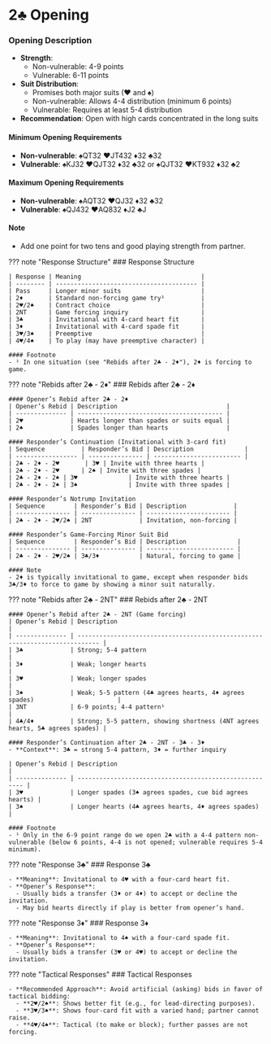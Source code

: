 # 2♣ Opening

### Opening Description

- **Strength**: 
  - Non-vulnerable: 4-9 points
  - Vulnerable: 6-11 points
- **Suit Distribution**: 
  - Promises both major suits (♥ and ♠)
  - Non-vulnerable: Allows 4-4 distribution (minimum 6 points)
  - Vulnerable: Requires at least 5-4 distribution
- **Recommendation**: Open with high cards concentrated in the long suits

#### Minimum Opening Requirements
- **Non-vulnerable**: ♠QT32 ♥JT432 ♦32 ♣32
- **Vulnerable**: ♠KJ32 ♥QJT32 ♦32 ♣32 or ♠QJT32 ♥KT932 ♦32 ♣2

#### Maximum Opening Requirements
- **Non-vulnerable**: ♠AQT32 ♥QJ32 ♦32 ♣32
- **Vulnerable**: ♠QJ432 ♥AQ832 ♦J2 ♣J

#### Note
- Add one point for two tens and good playing strength from partner.

??? note "Response Structure"
    ### Response Structure

    | Response | Meaning                                 |
    | -------- | --------------------------------------- |
    | Pass     | Longer minor suits                      |
    | 2♦       | Standard non-forcing game try¹          |
    | 2♥/2♠    | Contract choice                         |
    | 2NT      | Game forcing inquiry                    |
    | 3♣       | Invitational with 4-card heart fit      |
    | 3♦       | Invitational with 4-card spade fit      |
    | 3♥/3♠    | Preemptive                              |
    | 4♥/4♠    | To play (may have preemptive character) |

    #### Footnote
    - ¹ In one situation (see "Rebids after 2♣ - 2♦"), 2♦ is forcing to game.

??? note "Rebids after 2♣ - 2♦"
    ### Rebids after 2♣ - 2♦

    #### Opener’s Rebid after 2♣ - 2♦
    | Opener’s Rebid | Description                              |
    | -------------- | ---------------------------------------- |
    | 2♥             | Hearts longer than spades or suits equal |
    | 2♠             | Spades longer than hearts                |

    #### Responder’s Continuation (Invitational with 3-card fit)
    | Sequence          | Responder’s Bid | Description              |
    | ----------------- | --------------- | ------------------------ |
    | 2♣ - 2♦ - 2♥       | 3♥ | Invite with three hearts |
    | 2♣ - 2♦ - 2♥      | 2♠ | Invite with three spades |
    | 2♣ - 2♦ - 2♠ | 3♥              | Invite with three hearts |
    | 2♣ - 2♦ - 2♠ | 3♠              | Invite with three spades |

    #### Responder’s Notrump Invitation
    | Sequence        | Responder’s Bid | Description             |
    | --------------- | --------------- | ----------------------- |
    | 2♣ - 2♦ - 2♥/2♠ | 2NT             | Invitation, non-forcing |

    #### Responder’s Game-Forcing Minor Suit Bid
    | Sequence        | Responder’s Bid | Description              |
    | --------------- | --------------- | ------------------------ |
    | 2♣ - 2♦ - 2♥/2♠ | 3♣/3♦           | Natural, forcing to game |

    #### Note
    - 2♦ is typically invitational to game, except when responder bids 3♣/3♦ to force to game by showing a minor suit naturally.

??? note "Rebids after 2♣ - 2NT"
    ### Rebids after 2♣ - 2NT

    #### Opener’s Rebid after 2♣ - 2NT (Game forcing)
    | Opener’s Rebid | Description                                                                  |
    | -------------- | ---------------------------------------------------------------------------- |
    | 3♣             | Strong; 5-4 pattern                                                          |
    | 3♦             | Weak; longer hearts                                                          |
    | 3♥             | Weak; longer spades                                                          |
    | 3♠             | Weak; 5-5 pattern (4♣ agrees hearts, 4♦ agrees spades)                       |
    | 3NT            | 6-9 points; 4-4 pattern¹                                                     |
    | 4♣/4♦          | Strong; 5-5 pattern, showing shortness (4NT agrees hearts, 5♣ agrees spades) |

    #### Responder’s Continuation after 2♣ - 2NT - 3♣ - 3♦
    - **Context**: 3♣ = strong 5-4 pattern, 3♦ = further inquiry

    | Opener’s Rebid | Description                                             |
    | -------------- | ------------------------------------------------------- |
    | 3♥             | Longer spades (3♠ agrees spades, cue bid agrees hearts) |
    | 3♠             | Longer hearts (4♣ agrees hearts, 4♦ agrees spades)      |

    #### Footnote
    - ¹ Only in the 6-9 point range do we open 2♣ with a 4-4 pattern non-vulnerable (below 6 points, 4-4 is not opened; vulnerable requires 5-4 minimum).

??? note "Response 3♣"
    ### Response 3♣

    - **Meaning**: Invitational to 4♥ with a four-card heart fit.
    - **Opener’s Response**:
      - Usually bids a transfer (3♦ or 4♦) to accept or decline the invitation.
      - May bid hearts directly if play is better from opener’s hand.

??? note "Response 3♦"
    ### Response 3♦

    - **Meaning**: Invitational to 4♠ with a four-card spade fit.
    - **Opener’s Response**:
      - Usually bids a transfer (3♥ or 4♥) to accept or decline the invitation.

??? note "Tactical Responses"
    ### Tactical Responses

    - **Recommended Approach**: Avoid artificial (asking) bids in favor of tactical bidding:
      - **2♥/2♠**: Shows better fit (e.g., for lead-directing purposes).
      - **3♥/3♠**: Shows four-card fit with a varied hand; partner cannot raise.
      - **4♥/4♠**: Tactical (to make or block); further passes are not forcing.